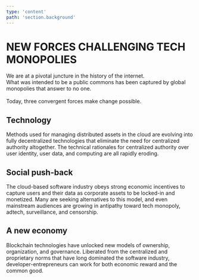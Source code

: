 ```yaml
---
type: 'content'
path: 'section.background'
---
```


# NEW FORCES CHALLENGING TECH MONOPOLIES

We are at a pivotal juncture in the history of the internet.
<br/>
What was intended to be a public commons has been captured by global monopolies that answer to no one.
<br/>
<br/>
Today, three convergent forces make change possible.


## Technology

Methods used for managing distributed assets in the cloud are evolving into fully decentralized technologies that eliminate the need for centralized authority altogether. The technical rationales for centralized authority over user identity, user data, and computing are all rapidly eroding.


## Social push-back

The cloud-based software industry obeys strong economic incentives to capture users and their data as corporate assets to be locked-in and monetized. Many are seeking alternatives to this model, and even mainstream audiences are growing in antipathy toward tech monopoly, adtech, surveillance, and censorship.


## A new economy

Blockchain technologies have unlocked new models of ownership, organization, and governance. Liberated from the centralized and proprietary norms that have long dominated the software industry, developer-entrepreneurs can work for both economic reward and the common good.
